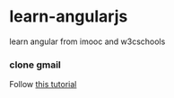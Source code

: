 # learn-angularjs
learn angular from imooc and w3cschools

### clone gmail
Follow [this tutorial](https://github.com/Thinkful/guide-intro-to-angular#angularjs-tutorial-build-a-gmail-clone)
